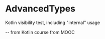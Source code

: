 # AdvancedTypes
Kotlin visibility test, including "internal" usage

-- from Kotlin course from MOOC
